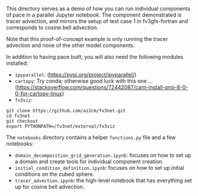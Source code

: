This directory serves as a demo of how you can run individual components of pace in a parallel Jupyter notebook.
The component demonstrated is tracer advection, and mirrors the setup of test case 1 in fv3gfs-fortran and corresponds to cosine bell advection.

Note that this proof-of-concept example is only running the tracer advection and none of the other model components.

In addition to having pace built, you will also need the following modules installed:
- `ipyparallel`: (https://pypi.org/project/ipyparallel/)
- `cartopy`: Try conda; otherwise good luck with this one ... (https://stackoverflow.com/questions/72442087/cant-install-proj-8-0-0-for-cartopy-linux)
- `fv3viz`:
```
git clone https://github.com/ai2cm/fv3net.git
cd fv3net
git checkout
export PYTHONPATH=/fv3net/external/fv3viz
```

The `notebooks` directory contains a helper `functions.py` file and a few notebooks:
- `domain_decomposition_grid_generation.ipynb`: focuses on how to set up a domain and create tools for individual component creation.
- `initial_condition_definition.ipynb`: focuses on how to set up initial conditions on the cubed sphere.
- `tracer_advection.ipynb`: the high-level notebook that has everything set up for cosine bell advection.


<!--
This example builds an MPI-enabled Docker image by adding jupyter notebooks to the pace image and opens it with port forwarding.
You can build this image from within tracer advection directory with:
```
$ docker build -t tracer_advection -f Dockerfile ..
```
and then open the notebook by running:
```
$ docker run -p 8888:8888 tracer_advection
```

You should see output that looks something like:
```
SOMETHING
```

To use the notebook, you need to copy-paste the second URL into your browser. -->
